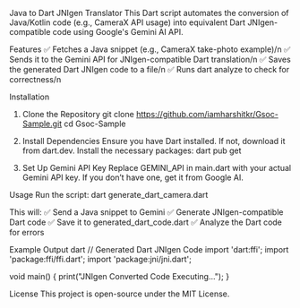 Java to Dart JNIgen Translator
This Dart script automates the conversion of Java/Kotlin code (e.g., CameraX API usage) into equivalent Dart JNIgen-compatible code using Google's Gemini AI API.

Features
✅ Fetches a Java snippet (e.g., CameraX take-photo example)/n
✅ Sends it to the Gemini API for JNIgen-compatible Dart translation/n
✅ Saves the generated Dart JNIgen code to a file/n
✅ Runs dart analyze to check for correctness/n

Installation
1. Clone the Repository
git clone https://github.com/iamharshitkr/Gsoc-Sample.git
cd Gsoc-Sample

2. Install Dependencies
Ensure you have Dart installed. If not, download it from dart.dev.
Install the necessary packages:
dart pub get

3. Set Up Gemini API Key
Replace GEMINI_API in main.dart with your actual Gemini API key. If you don’t have one, get it from Google AI.

Usage
Run the script:
dart generate_dart_camera.dart

This will:
✅ Send a Java snippet to Gemini
✅ Generate JNIgen-compatible Dart code
✅ Save it to generated_dart_code.dart
✅ Analyze the Dart code for errors

Example Output
dart
// Generated Dart JNIgen Code
import 'dart:ffi';
import 'package:ffi/ffi.dart';
import 'package:jni/jni.dart';

void main() {
  print("JNIgen Converted Code Executing...");
}

License
This project is open-source under the MIT License.
